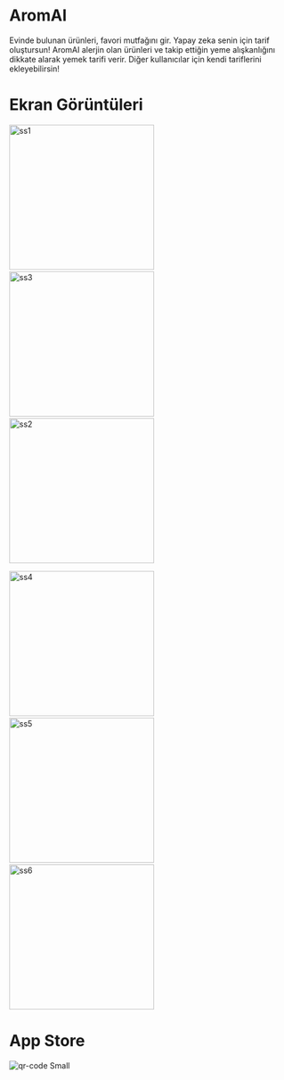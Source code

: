 # AromAI
Evinde bulunan ürünleri, favori mutfağını gir. Yapay zeka senin için tarif oluştursun! AromAI alerjin olan ürünleri ve takip ettiğin yeme alışkanlığını dikkate alarak yemek tarifi verir. Diğer kullanıcılar için kendi tariflerini ekleyebilirsin!

# Ekran Görüntüleri
<p>
  <img src="https://github.com/user-attachments/assets/6c9af5c7-215f-4c07-bd3c-ea25be9361e6" width="260" alt="ss1" />
  &nbsp
  &nbsp
  &nbsp
  <img src="https://github.com/user-attachments/assets/8705a2a0-9c1f-4633-905c-8c25bf0c5f2d" width="260" alt="ss3" />
  &nbsp
  &nbsp
  &nbsp
  <img src="https://github.com/user-attachments/assets/38d761b5-e415-4c1b-a1cf-26fa530b58df" width="260" alt="ss2" />
</p>
<p>
  <img src="https://github.com/user-attachments/assets/24ab3645-ae21-45bb-84af-de401a4542ce" width="260" alt="ss4" />
  &nbsp
  &nbsp
  &nbsp
  <img src="https://github.com/user-attachments/assets/90f2ef34-7b5f-4f82-afea-71c94ed27cd5" width="260" alt="ss5" />
  &nbsp
  &nbsp
  &nbsp
  <img src="https://github.com/user-attachments/assets/bcc7122c-dac6-4263-9798-b4a44186bfa5" width="260" alt="ss6" />
</p>

# App Store
![qr-code Small](https://github.com/user-attachments/assets/a61f3b6e-f97e-4eaa-ac51-b112ae622707)
